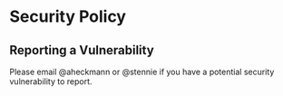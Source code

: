 # Security Policy

## Reporting a Vulnerability

Please email @aheckmann or @stennie if you have a potential security vulnerability to report.
